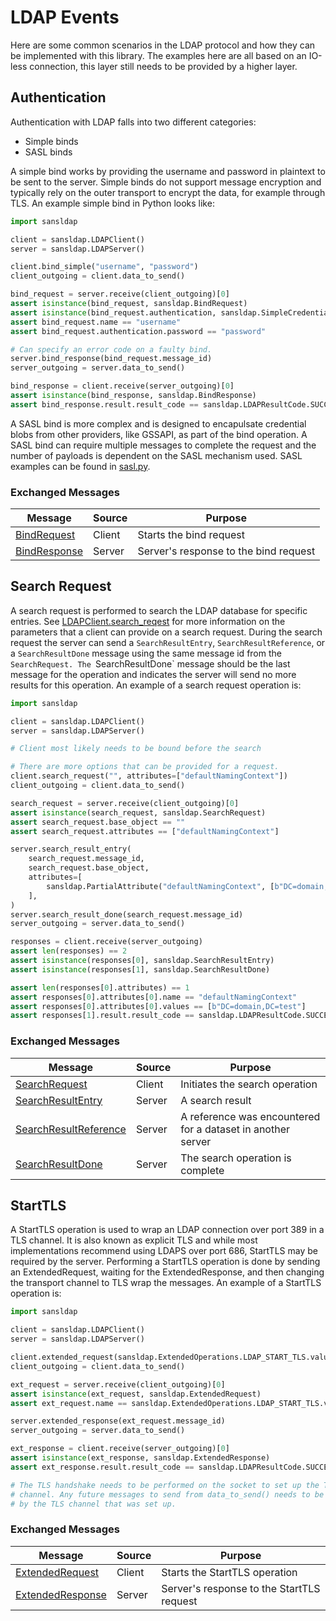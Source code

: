 # LDAP Events

Here are some common scenarios in the LDAP protocol and how they can be implemented with this library.
The examples here are all based on an IO-less connection, this layer still needs to be provided by a higher layer.

## Authentication

Authentication with LDAP falls into two different categories:

* Simple binds
* SASL binds

A simple bind works by providing the username and password in plaintext to be sent to the server.
Simple binds do not support message encryption and typically rely on the outer transport to encrypt the data, for example through TLS.
An example simple bind in Python looks like:

```python
import sansldap

client = sansldap.LDAPClient()
server = sansldap.LDAPServer()

client.bind_simple("username", "password")
client_outgoing = client.data_to_send()

bind_request = server.receive(client_outgoing)[0]
assert isinstance(bind_request, sansldap.BindRequest)
assert isinstance(bind_request.authentication, sansldap.SimpleCredential)
assert bind_request.name == "username"
assert bind_request.authentication.password == "password"

# Can specify an error code on a faulty bind.
server.bind_response(bind_request.message_id)
server_outgoing = server.data_to_send()

bind_response = client.receive(server_outgoing)[0]
assert isinstance(bind_response, sansldap.BindResponse)
assert bind_response.result.result_code == sansldap.LDAPResultCode.SUCCESS
```

A SASL bind is more complex and is designed to encapulsate credential blobs from other providers, like GSSAPI, as part of the bind operation.
A SASL bind can require multiple messages to complete the request and the number of payloads is dependent on the SASL mechanism used.
SASL examples can be found in [sasl.py](https://github.com/jborean93/sansldap/tests/examples/sasl.py).

### Exchanged Messages

|Message|Source|Purpose|
|-|-|-|
|[BindRequest](./source/sansldap.html#sansldap.BindRequest)|Client|Starts the bind request|
|[BindResponse](./source/sansldap.html#sansldap.BindResponse)|Server|Server's response to the bind request|

## Search Request

A search request is performed to search the LDAP database for specific entries.
See [LDAPClient.search_reqest](./source/sansldap.html#sansldap.LDAPClient.search_request) for more information on the parameters that a client can provide on a search request.
During the search request the server can send a `SearchResultEntry`, `SearchResultReference`, or a `SearchResultDone` message using the same message id from the `SearchRequest.
The `SearchResultDone` message should be the last message for the operation and indicates the server will send no more results for this operation.
An example of a search request operation is:

```python
import sansldap

client = sansldap.LDAPClient()
server = sansldap.LDAPServer()

# Client most likely needs to be bound before the search

# There are more options that can be provided for a request.
client.search_request("", attributes=["defaultNamingContext"])
client_outgoing = client.data_to_send()

search_request = server.receive(client_outgoing)[0]
assert isinstance(search_request, sansldap.SearchRequest)
assert search_request.base_object == ""
assert search_request.attributes == ["defaultNamingContext"]

server.search_result_entry(
    search_request.message_id,
    search_request.base_object,
    attributes=[
        sansldap.PartialAttribute("defaultNamingContext", [b"DC=domain,DC=test"]),
    ],
)
server.search_result_done(search_request.message_id)
server_outgoing = server.data_to_send()

responses = client.receive(server_outgoing)
assert len(responses) == 2
assert isinstance(responses[0], sansldap.SearchResultEntry)
assert isinstance(responses[1], sansldap.SearchResultDone)

assert len(responses[0].attributes) == 1
assert responses[0].attributes[0].name == "defaultNamingContext"
assert responses[0].attributes[0].values == [b"DC=domain,DC=test"]
assert responses[1].result.result_code == sansldap.LDAPResultCode.SUCCESS
```

### Exchanged Messages

|Message|Source|Purpose|
|-|-|-|
|[SearchRequest](./source/sansldap.html#sansldap.SearchRequest)|Client|Initiates the search operation|
|[SearchResultEntry](./source/sansldap.html#sansldap.SearchResultEntry)|Server|A search result|
|[SearchResultReference](./source/sansldap.html#sansldap.SearchResultReference)|Server|A reference was encountered for a dataset in another server|
|[SearchResultDone](./source/sansldap.html#sansldap.SearchResultDone)|Server|The search operation is complete|

## StartTLS

A StartTLS operation is used to wrap an LDAP connection over port 389 in a TLS channel.
It is also known as explicit TLS and while most implementations recommend using LDAPS over port 686, StartTLS may be required by the server.
Performing a StartTLS operation is done by sending an ExtendedRequest, waiting for the ExtendedResponse, and then changing the transport channel to TLS wrap the messages.
An example of a StartTLS operation is:

```python
import sansldap

client = sansldap.LDAPClient()
server = sansldap.LDAPServer()

client.extended_request(sansldap.ExtendedOperations.LDAP_START_TLS.value)
client_outgoing = client.data_to_send()

ext_request = server.receive(client_outgoing)[0]
assert isinstance(ext_request, sansldap.ExtendedRequest)
assert ext_request.name == sansldap.ExtendedOperations.LDAP_START_TLS.value

server.extended_response(ext_request.message_id)
server_outgoing = server.data_to_send()

ext_response = client.receive(server_outgoing)[0]
assert isinstance(ext_response, sansldap.ExtendedResponse)
assert ext_response.result.result_code == sansldap.LDAPResultCode.SUCCESS

# The TLS handshake needs to be performed on the socket to set up the TLS
# channel. Any future messages to send from data_to_send() needs to be wrapped
# by the TLS channel that was set up.
```

### Exchanged Messages

|Message|Source|Purpose|
|-|-|-|
|[ExtendedRequest](./source/sansldap.html#sansldap.ExtendedRequest)|Client|Starts the StartTLS operation|
|[ExtendedResponse](./source/sansldap.html#sansldap.ExtendedResponse)|Server|Server's response to the StartTLS request|
